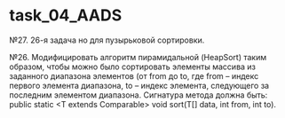 # task_04_AADS
№27.	26-я задача но для пузырьковой сортировки.

№26.	Модифицировать алгоритм пирамидальной (HeapSort) таким образом, чтобы можно было сортировать элементы массива из заданного диапазона элементов (от from до to, где from – индекс первого элемента диапазона, to – индекс элемента, следующего за последним элементом диапазона. Сигнатура метода должна быть:	
public static <T extends Comparable<T>> void sort(T[] data, int from, int to).

